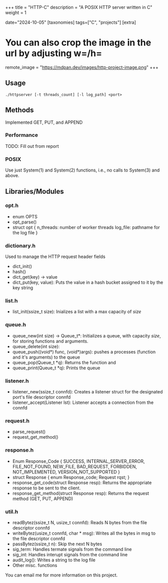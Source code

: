 +++
title = "HTTP-C"
description = "A POSIX HTTP server written in C"
weight = 1

date="2024-10-05"
[taxonomies]
tags=["C", "projects"]
[extra]
# You can also crop the image in the url by adjusting w=/h=
remote_image = "https://mdpan.dev/images/http-project-image.png"
+++

<!-- link_to = "https://github.com/mariodanielpanuco/http-c" -->

## Usage
```
./httpserver [-t threads_count] [-l log_path] <port> 
```

## Methods
Implemented GET, PUT, and APPEND 


### Performance 
TODO: Fill out from report
<!-- ## Performance with 4 threads -->
<!-- - GET: 5 gb/s  -->
<!-- - PUT:  -->
<!-- - APPEND:  -->
<!---->


### POSIX 
Use just System(1) and System(2) functions, i.e., no calls to System(3) and above.

## Libraries/Modules 
### opt.h
- enum OPTS
- opt_parse()
- struct opt {
    n_threads: number of worker threads 
    log_file: pathname for the log file
}

### dictionary.h
Used to manage the HTTP request header fields
- dict_init()
- hash()
- dict_get(key) -> value
- dict_put(key, value): Puts the value in a hash bucket assigned to it by the key string

### list.h
- list_init(ssize_t size): Inializes a list with a max capacity of _size_

### queue.h
- queue_new(int size) -> Queue_t*: Initializes a queue, with capacity _size_, for storing functions and arguments.
- queue_delete(int size): 
- queue_push((void*) func, (void*)args): pushes a processes (function and it's arguments) to the queue
- queue_pop(Queue_t *q): Returns the function and 
- queue_print(Queue_t *q): Prints the queue

### listener.h
- listener_new(ssize_t connfd): Creates a listener struct for the designated port's file descriptor connfd
- listener_accept(Listener lst): Listener accepts a connection from the connfd

### request.h
- parse_request()
- request_get_method()

### response.h
- Enum Response_Code {
    SUCCESS, 
    INTERNAL_SERVER_ERROR,
    FILE_NOT_FOUND,
    NEW_FILE, 
    BAD_REQUEST,
    FORBIDDEN,
    NOT_IMPLEMENTED,
    VERSION_NOT_SUPPORTED
}
- struct Response {
    enum Response_code;
    Request rqst;
}
- response_get_code(struct Response resp): Returns the appropriate response to be sent to the client.
- response_get_method(struct Response resp): Returns the request method (GET, PUT, APPEND)


### util.h
- readBytez(ssize_t N, usize_t connfd): Reads N bytes from the file descriptor connfd
- writeBytez(usize_t connfd, char * msg): Writes all the bytes in msg to the file descriptor connfd
- passBytez(ssize_t n): Skip the next N bytes 
- sig_term: Handles termate signals from the command line
- sig_int: Handles interupt signals from the command line
- audit_log(): Writes a string to the log file
- Other misc. functions

You can email me for more information on this project.

